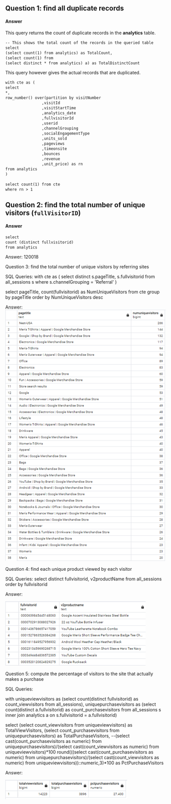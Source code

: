 ## Question 1: find all duplicate records

#### Answer
This query returns the count of duplicate records in the **analytics** table.

```
-- This shows the total count of the records in the queried table
select
(select count(1) from analytics) as TotalCount,
(select count(1) from 
(select distinct * from analytics) a) as TotalDistinctCount
```

This query however gives the actual records that are duplicated.

```
with cte as (
select 
*,
row_number() over(partition by visitNumber
				,visitId
				,visitStartTime
				,analytics_date
				,fullvisitorId
				,userid
				,channelGrouping
				,socialEngagementType
				,units_sold
				,pageviews
				,timeonsite
				,bounces
				,revenue
				,unit_price) as rn
from analytics
)

select count(1) from cte
where rn > 1
```

## Question 2: find the total number of unique visitors (`fullVisitorID`)

#### Answer

```
select
count (distinct fullvisitorid)
from analytics
```

Answer: 120018



Question 3: find the total number of unique visitors by referring sites

SQL Queries: 
with cte as
(
select distinct
s.pageTitle, 
s.fullvisitorid
from all_sessions s
where s.channelGrouping = 'Referral'
)

select
pageTitle, count(fullvisitorid) as NumUniqueVisitors
from cte
group by pageTitle
order by NumUniqueVisitors desc

Answer:
![](/pictures/QUESTION_3.png)


Question 4: find each unique product viewed by each visitor

SQL Queries: 
select
distinct fullvisitorid, v2productName
from all_sessions
order by fullvisitorid

Answer:

![](/pictures/QUESTION_4.png)



Question 5: compute the percentage of visitors to the site that actually makes a purchase

SQL Queries:

with uniqueviewvisitors as
(select 
	count(distinct fullvisitorid) as count_viewvisitors
from all_sessions),
uniquepurchasevisitors as
(select
	count(distinct a.fullvisitorid) as count_purchasevisitors
from all_sessions s
inner join analytics a on s.fullvisitorid = a.fullvisitorid)

select
	(select count_viewvisitors from uniqueviewvisitors) as TotalViewVisitors,
	(select count_purchasevisitors from uniquepurchasevisitors) as TotalPurchaseVisitors,
	--(select cast(count_purchasevisitors as numeric) from uniquepurchasevisitors)/(select cast(count_viewvisitors as numeric) from uniqueviewvisitors)*100
	round(((select cast(count_purchasevisitors as numeric) from uniquepurchasevisitors)/(select cast(count_viewvisitors as numeric) from uniqueviewvisitors))::numeric,3)*100 as PctPurchaseVisitors

Answer:

![](/pictures/QUESTION_5.png)
